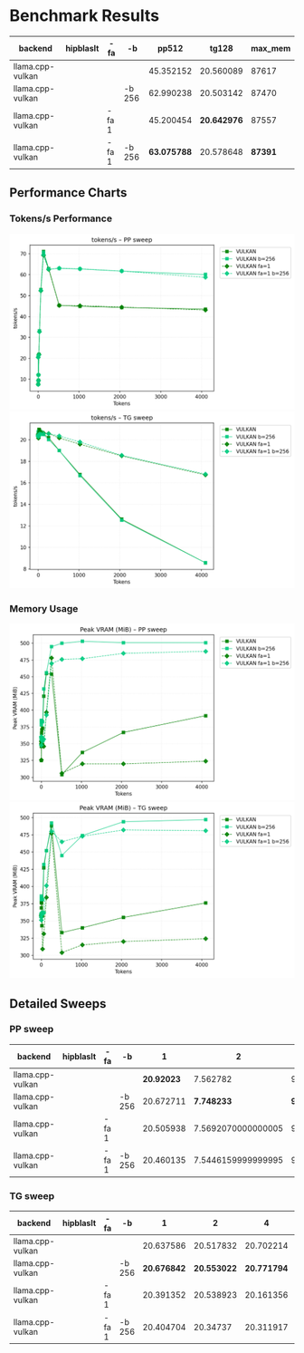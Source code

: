 # Benchmark Results
| backend          | hipblaslt   | -fa   | -b     | pp512         | tg128         | max_mem   |
|------------------|-------------|-------|--------|---------------|---------------|-----------|
| llama.cpp-vulkan |             |       |        | 45.352152     | 20.560089     | 87617     |
| llama.cpp-vulkan |             |       | -b 256 | 62.990238     | 20.503142     | 87470     |
| llama.cpp-vulkan |             | -fa 1 |        | 45.200454     | **20.642976** | 87557     |
| llama.cpp-vulkan |             | -fa 1 | -b 256 | **63.075788** | 20.578648     | **87391** |
## Performance Charts

### Tokens/s Performance
![PP Tokens/s](pp_tokens_per_sec.png)
![TG Tokens/s](tg_tokens_per_sec.png)

### Memory Usage
![PP VRAM](pp_vram_peak_mib.png)
![TG VRAM](tg_vram_peak_mib.png)

## Detailed Sweeps

### PP sweep
| backend          | hipblaslt   | -fa   | -b     | 1            | 2                  | 4            | 8             | 16            | 32            | 64            | 128           | 256           | 512           | 1024          | 2048          | 4096          |
|------------------|-------------|-------|--------|--------------|--------------------|--------------|---------------|---------------|---------------|---------------|---------------|---------------|---------------|---------------|---------------|---------------|
| llama.cpp-vulkan |             |       |        | **20.92023** | 7.562782           | 9.502482     | 12.081847     | 21.853825     | 33.11372      | **52.872539** | **71.015158** | **62.885915** | 45.352152     | 44.864281     | 44.321479     | 43.52484      |
| llama.cpp-vulkan |             |       | -b 256 | 20.672711    | **7.748233**       | **9.584894** | **12.111708** | **21.989551** | **33.209611** | 52.625463     | 70.660423     | 62.59552      | 62.990238     | 62.706707     | 61.67444      | **60.041643** |
| llama.cpp-vulkan |             | -fa 1 |        | 20.505938    | 7.5692070000000005 | 9.388567     | 12.07563      | 21.822866     | 32.664671     | 52.237397     | 69.216098     | 62.554135     | 45.200454     | 45.179621     | 44.475813     | 43.079747     |
| llama.cpp-vulkan |             | -fa 1 | -b 256 | 20.460135    | 7.5446159999999995 | 9.387418     | 12.051016     | 21.648124     | 32.682686     | 52.404597     | 69.423165     | 62.611495     | **63.075788** | **62.784051** | **61.701349** | 58.692821     |
### TG sweep
| backend          | hipblaslt   | -fa   | -b     | 1             | 2             | 4             | 8             | 16            | 32            | 64            | 128           | 256           | 512           | 1024          | 2048          | 4096          |
|------------------|-------------|-------|--------|---------------|---------------|---------------|---------------|---------------|---------------|---------------|---------------|---------------|---------------|---------------|---------------|---------------|
| llama.cpp-vulkan |             |       |        | 20.637586     | 20.517832     | 20.702214     | **20.777383** | **20.976172** | **20.931864** | 20.775792     | 20.560089     | 20.207881     | 19.025833     | 16.782549     | 12.623831     | 8.573129      |
| llama.cpp-vulkan |             |       | -b 256 | **20.676842** | **20.553022** | **20.771794** | 20.754185     | 20.785683     | 20.78971      | **20.783599** | 20.503142     | 20.030778     | 19.021865     | 16.67647      | 12.546431     | 8.574004      |
| llama.cpp-vulkan |             | -fa 1 |        | 20.391352     | 20.538923     | 20.161356     | 20.391502     | 20.5489       | 20.799878     | 20.706999     | **20.642976** | **20.599771** | 20.185245     | 19.599759     | 18.518682     | 16.747888     |
| llama.cpp-vulkan |             | -fa 1 | -b 256 | 20.404704     | 20.34737      | 20.311917     | 20.454183     | 20.462601     | 20.560075     | 20.545954     | 20.578648     | 20.580562     | **20.377828** | **19.800902** | **18.560858** | **16.818945** |